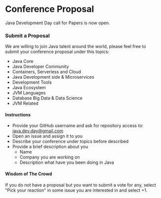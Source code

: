 # Conference Proposal
Java Development Day call for Papers is now open.

### Submit a Proposal

We are willing to join Java talent around the world, please feel free to submit your conference proposal under this topics:

* Java Core
* Java Developer Community
* Containers, Serverless and Cloud
* Java Development side & Microservices
* Development Tools
* Java Ecosystem
* JVM Languages
* Database Big Data & Data Science
* JVM Related

#### Instructions

* Provide your GitHub username and ask for repository access to: java.dev.day@gmail.com
* Open an issue and assign it to you
* Describe your conference under topics before described 
* Provide a brief description about you
	* Name
	* Company you are working on
	* Description what have you been doing in Java

#### Wisdom of The Crowd

If you do not have a proposal but you want to submit a vote for any, select "Pick your reaction" in some issue you are interested in and select +1.

